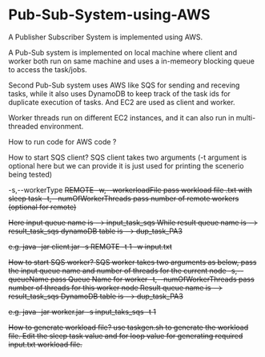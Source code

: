 # Pub-Sub-System-using-AWS

A Publisher Subscriber System is implemented using AWS.

A Pub-Sub system is implemented on local machine where client and worker both run on same machine and uses a in-memeory blocking queue to access the task/jobs.

Second Pub-Sub system uses AWS like SQS for sending and receving tasks, while it also uses DynamoDB to keep track of the task ids for duplicate execution of tasks. And EC2 are used as client and worker.

Worker threads run on different EC2 instances, and it can also run in multi-threaded environment. 

How to run code for AWS code ?

How to start SQS client?
SQS client takes two arguments (-t argument is optional here but we can provide it is just used for printing the scenerio being tested)

-s,--workerType <s> REMOTE
-w,--workerloadFile <w> pass workload file .txt with sleep task
-t,--numOfWorkerThreads <t> pass number of remote workers (optional for remote)

Here input queue name is --> input_task_sqs
While result queue name is --> result_task_sqs
dynamoDB table is --> dup_task_PA3

e.g.
java -jar client.jar -s REMOTE -t 1 -w input.txt

How to start SQS worker?
SQS worker takes two arguments as below, pass the input queue name and number of threads for the current node
-s,--queueName <s> pass Queue Name for worker
-t,--numOfWorkerThreads <t> pass number of threads for this worker node
Result queue name is --> result_task_sqs
DynamoDB table is --> dup_task_PA3

e.g.
java -jar worker.jar -s input_taks_sqs -t 1

How to generate workload file?
use taskgen.sh to generate the workload file. Edit the sleep task value and for loop value for generating required input.txt workload file.
